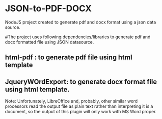 # JSON-to-PDF-DOCX
NodeJS project created to generate pdf and docx format using a json data source.


#The project uses following dependencies/libraries to generate pdf and docx formatted file using JSON datasource.
## html-pdf : to generate pdf file using html template
## JqueryWOrdExport: to generate docx format file using html template.
Note: Unfortunately, LibreOffice and, probably, other similar word processors read the output file as plain text rather than interpreting it is a document, so the output of this plugin will only work with MS Word proper.
